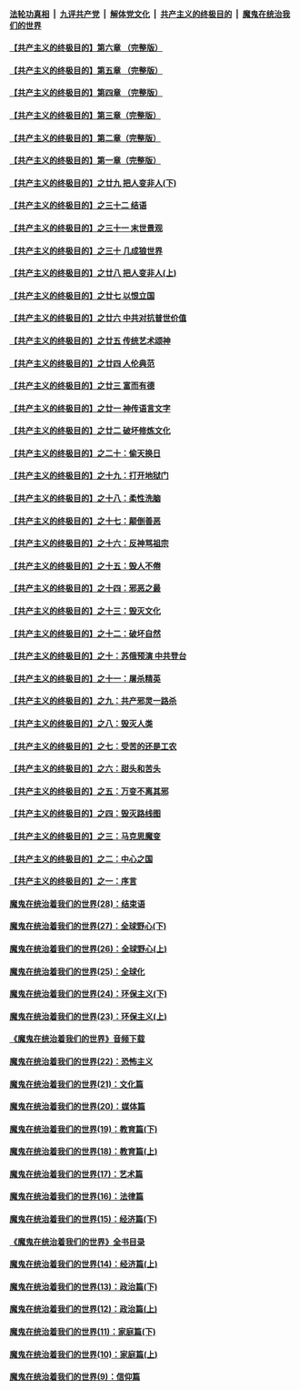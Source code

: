 ####  [法轮功真相](../../../../basic/blob/master/README.md?t=05062331) &nbsp;|&nbsp; [九评共产党](../../../../9ping.md/blob/master/README.md?t=05062331) &nbsp;|&nbsp; [解体党文化](../../../../jtdwh.md/blob/master/README.md?t=05062331)  &nbsp;|&nbsp; [共产主义的终极目的](../../../../gczydzjmd.md/blob/master/README.md?t=05062331) &nbsp;|&nbsp; [魔鬼在统治我们的世界](../../../../mgztzwmdsj.md/blob/master/README.md?t=05062331) 

#### [【共产主义的终极目的】第六章 （完整版）](../pages/nsc422/n11428913.md?t=05062331) 

#### [【共产主义的终极目的】第五章 （完整版）](../pages/nsc422/n11428912.md?t=05062331) 

#### [【共产主义的终极目的】第四章 （完整版）](../pages/nsc422/n11428907.md?t=05062331) 

#### [【共产主义的终极目的】第三章（完整版）](../pages/nsc422/n11428848.md?t=05062331) 

#### [【共产主义的终极目的】第二章（完整版）](../pages/nsc422/n11428831.md?t=05062331) 

#### [【共产主义的终极目的】第一章（完整版）](../pages/nsc422/n11417651.md?t=05062331) 

#### [【共产主义的终极目的】之廿九 把人变非人(下)](../pages/nsc422/n11344140.md?t=05062331) 

#### [【共产主义的终极目的】之三十二 结语](../pages/nsc422/n11360535.md?t=05062331) 

#### [【共产主义的终极目的】之三十一 末世景观](../pages/nsc422/n11351129.md?t=05062331) 

#### [【共产主义的终极目的】之三十 几成狼世界](../pages/nsc422/n11348280.md?t=05062331) 

#### [【共产主义的终极目的】之廿八 把人变非人(上)](../pages/nsc422/n11340492.md?t=05062331) 

#### [【共产主义的终极目的】之廿七 以恨立国](../pages/nsc422/n11336944.md?t=05062331) 

#### [【共产主义的终极目的】之廿六 中共对抗普世价值](../pages/nsc422/n11324785.md?t=05062331) 

#### [【共产主义的终极目的】之廿五 传统艺术颂神](../pages/nsc422/n11296396.md?t=05062331) 

#### [【共产主义的终极目的】之廿四 人伦典范](../pages/nsc422/n11296397.md?t=05062331) 

#### [【共产主义的终极目的】之廿三 富而有德](../pages/nsc422/n11283598.md?t=05062331) 

#### [【共产主义的终极目的】之廿一 神传语言文字](../pages/nsc422/n11263265.md?t=05062331) 

#### [【共产主义的终极目的】之廿二 破坏修炼文化](../pages/nsc422/n11245728.md?t=05062331) 

#### [【共产主义的终极目的】之二十：偷天换日](../pages/nsc422/n11238846.md?t=05062331) 

#### [【共产主义的终极目的】之十九：打开地狱门](../pages/nsc422/n11206376.md?t=05062331) 

#### [【共产主义的终极目的】之十八：柔性洗脑](../pages/nsc422/n11199994.md?t=05062331) 

#### [【共产主义的终极目的】之十七：颠倒善恶](../pages/nsc422/n11179782.md?t=05062331) 

#### [【共产主义的终极目的】之十六：反神骂祖宗](../pages/nsc422/n11166798.md?t=05062331) 

#### [【共产主义的终极目的】之十五：毁人不倦](../pages/nsc422/n11166792.md?t=05062331) 

#### [【共产主义的终极目的】之十四：邪恶之最](../pages/nsc422/n11150249.md?t=05062331) 

#### [【共产主义的终极目的】之十三：毁灭文化](../pages/nsc422/n11135227.md?t=05062331) 

#### [【共产主义的终极目的】之十二：破坏自然](../pages/nsc422/n11135214.md?t=05062331) 

#### [【共产主义的终极目的】之十：苏俄预演 中共登台](../pages/nsc422/n11118424.md?t=05062331) 

#### [【共产主义的终极目的】之十一：屠杀精英](../pages/nsc422/n11118442.md?t=05062331) 

#### [【共产主义的终极目的】之九：共产邪灵一路杀](../pages/nsc422/n11114139.md?t=05062331) 

#### [【共产主义的终极目的】之八：毁灭人类](../pages/nsc422/n11108503.md?t=05062331) 

#### [【共产主义的终极目的】之七：受苦的还是工农](../pages/nsc422/n11101809.md?t=05062331) 

#### [【共产主义的终极目的】之六：甜头和苦头](../pages/nsc422/n11096971.md?t=05062331) 

#### [【共产主义的终极目的】之五：万变不离其邪](../pages/nsc422/n11091285.md?t=05062331) 

#### [【共产主义的终极目的】之四：毁灭路线图](../pages/nsc422/n11086284.md?t=05062331) 

#### [【共产主义的终极目的】之三：马克思魔变](../pages/nsc422/n11061941.md?t=05062331) 

#### [【共产主义的终极目的】之二：中心之国](../pages/nsc422/n11047728.md?t=05062331) 

#### [【共产主义的终极目的】之一：序言](../pages/nsc422/n11086077.md?t=05062331) 

#### [魔鬼在统治着我们的世界(28)：结束语](../pages/nsc422/n10936246.md?t=05062331) 

#### [魔鬼在统治着我们的世界(27)：全球野心(下)](../pages/nsc422/n10928319.md?t=05062331) 

#### [魔鬼在统治着我们的世界(26)：全球野心(上)](../pages/nsc422/n10900318.md?t=05062331) 

#### [魔鬼在统治着我们的世界(25)：全球化](../pages/nsc422/n10788205.md?t=05062331) 

#### [魔鬼在统治着我们的世界(24)：环保主义(下)](../pages/nsc422/n10695307.md?t=05062331) 

#### [魔鬼在统治着我们的世界(23)：环保主义(上)](../pages/nsc422/n10688613.md?t=05062331) 

#### [《魔鬼在统治着我们的世界》音频下载](../pages/nsc422/n10635553.md?t=05062331) 

#### [魔鬼在统治着我们的世界(22)：恐怖主义](../pages/nsc422/n10614727.md?t=05062331) 

#### [魔鬼在统治着我们的世界(21)：文化篇](../pages/nsc422/n10597706.md?t=05062331) 

#### [魔鬼在统治着我们的世界(20)：媒体篇](../pages/nsc422/n10586579.md?t=05062331) 

#### [魔鬼在统治着我们的世界(19)：教育篇(下)](../pages/nsc422/n10564808.md?t=05062331) 

#### [魔鬼在统治着我们的世界(18)：教育篇(上)](../pages/nsc422/n10526970.md?t=05062331) 

#### [魔鬼在统治着我们的世界(17)：艺术篇](../pages/nsc422/n10499093.md?t=05062331) 

#### [魔鬼在统治着我们的世界(16)：法律篇](../pages/nsc422/n10485969.md?t=05062331) 

#### [魔鬼在统治着我们的世界(15)：经济篇(下)](../pages/nsc422/n10469975.md?t=05062331) 

#### [《魔鬼在统治着我们的世界》全书目录](../pages/nsc422/n10464261.md?t=05062331) 

#### [魔鬼在统治着我们的世界(14)：经济篇(上)](../pages/nsc422/n10457370.md?t=05062331) 

#### [魔鬼在统治着我们的世界(13)：政治篇(下)](../pages/nsc422/n10448270.md?t=05062331) 

#### [魔鬼在统治着我们的世界(12)：政治篇(上)](../pages/nsc422/n10444576.md?t=05062331) 

#### [魔鬼在统治着我们的世界(11)：家庭篇(下)](../pages/nsc422/n10440961.md?t=05062331) 

#### [魔鬼在统治着我们的世界(10)：家庭篇(上)](../pages/nsc422/n10435448.md?t=05062331) 

#### [魔鬼在统治着我们的世界(9)：信仰篇](../pages/nsc422/n10432159.md?t=05062331) 

